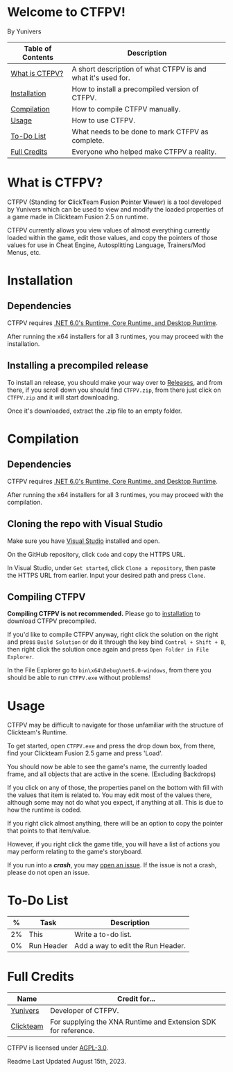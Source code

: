 # Welcome to CTFPV!
By Yunivers

| Table of Contents | Description |
|--|--|
| [What is CTFPV?](https://github.com/CTFAK/CTFPV#what-is-ctfpv) | A short description of what CTFPV is and what it's used for. |
| [Installation](https://github.com/CTFAK/CTFPV#installation) | How to install a precompiled version of CTFPV. |
| [Compilation](https://github.com/CTFAK/CTFPV#compilation) | How to compile CTFPV manually. |
| [Usage](https://github.com/CTFAK/CTFPV#usage) | How to use CTFPV. |
| [To-Do List](https://github.com/CTFAK/CTFPV#to-do-list) | What needs to be done to mark CTFPV as complete. |
| [Full Credits](https://github.com/CTFAK/CTFPV#full-credits) | Everyone who helped make CTFPV a reality. |

# What is CTFPV?
CTFPV (Standing for **C**lick**T**eam **F**usion **P**ointer **V**iewer) is a tool developed by Yunivers which can be used to view and modify the loaded properties of a game made in Clickteam Fusion 2.5 on runtime.

CTFPV currently allows you view values of almost everything currently loaded within the game, edit those values, and copy the pointers of those values for use in Cheat Engine, Autosplitting Language, Trainers/Mod Menus, etc.

# Installation
## Dependencies
CTFPV requires [.NET 6.0's Runtime, Core Runtime, and Desktop Runtime](https://dotnet.microsoft.com/en-us/download/dotnet/6.0).

After running the x64 installers for all 3 runtimes, you may proceed with the installation.
## Installing a precompiled release

To install an release, you should make your way over to [Releases](https://github.com/CTFAK/CTFPV/releases), and from there, if you scroll down you should find `CTFPV.zip`, from there just click on `CTFPV.zip` and it will start downloading.

Once it's downloaded, extract the .zip file to an empty folder.

# Compilation
## Dependencies
CTFPV requires [.NET 6.0's Runtime, Core Runtime, and Desktop Runtime](https://dotnet.microsoft.com/en-us/download/dotnet/6.0).

After running the x64 installers for all 3 runtimes, you may proceed with the compilation.

## Cloning the repo with Visual Studio

Make sure you have [Visual Studio](https://visualstudio.microsoft.com/) installed and open.

On the GitHub repository, click `Code` and copy the HTTPS URL.

In Visual Studio, under `Get started`, click `Clone a repository`, then paste the HTTPS URL from earlier. Input your desired path and press `Clone`.

## Compiling CTFPV

**Compiling CTFPV is not recommended.** Please go to [installation](https://github.com/CTFAK/CTFPV#installation) to download CTFPV precompiled.

If you'd like to compile CTFPV anyway, right click the solution on the right and press `Build Solution` or do it through the key bind `Control + Shift + B`, then right click the solution once again and press `Open Folder in File Explorer`.

In the File Explorer go to `bin\x64\Debug\net6.0-windows`, from there you should be able to run `CTFPV.exe` without problems!

# Usage
CTFPV may be difficult to navigate for those unfamiliar with the structure of Clickteam's Runtime.

To get started, open `CTFPV.exe` and press the drop down box, from there, find your Clickteam Fusion 2.5 game and press 'Load'.

You should now be able to see the game's name, the currently loaded frame, and all objects that are active in the scene. (Excluding Backdrops)

If you click on any of those, the properties panel on the bottom with fill with the values that item is related to. You may edit most of the values there, although some may not do what you expect, if anything at all. This is due to how the runtime is coded.

If you right click almost anything, there will be an option to copy the pointer that points to that item/value.

However, if you right click the game title, you will have a list of actions you may perform relating to the game's storyboard.

If you run into a ***crash***, you may [open an issue](https://github.com/CTFAK/CTFAK2.0/issues). If the issue is not a crash, please do not open an issue.

# To-Do List
|%| Task |Description
|--|--|--|
| 2% | This | Write a to-do list. |
| 0% | Run Header | Add a way to edit the Run Header. |

# Full Credits
|Name| Credit for... |
|--|--|
| [Yunivers](https://github.com/AITYunivers) | Developer of CTFPV. |
| [Clickteam](https://www.clickteam.com/) | For supplying the XNA Runtime and Extension SDK for reference. |

CTFPV is licensed under [AGPL-3.0](https://github.com/CTFAK/CTFPV/blob/master/LICENSE.txt).

Readme Last Updated August 15th, 2023.
